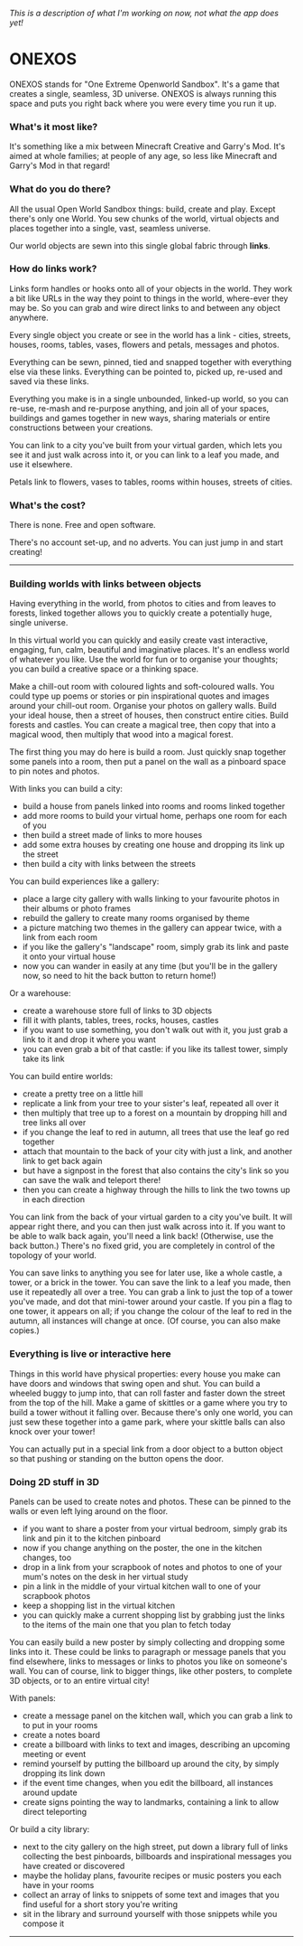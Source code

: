 _This is a description of what I'm working on now, not what the app does yet!_

# ONEXOS

ONEXOS stands for "One Extreme Openworld Sandbox". It's a game that creates a single,
seamless, 3D universe. ONEXOS is always running this space and puts you right back where
you were every time you run it up.

### What's it most like?

It's something like a mix between Minecraft Creative and Garry's Mod. It's aimed at
whole families; at people of any age, so less like Minecraft and Garry's Mod in that
regard!

### What do you do there?

All the usual Open World Sandbox things: build, create and play. Except there's only one
World. You sew chunks of the world, virtual objects and places together into a single,
vast, seamless universe.

Our world objects are sewn into this single global fabric through **links**.

### How do links work?

Links form handles or hooks onto all of your objects in the world. They work a bit like
URLs in the way they point to things in the world, where-ever they may be. So you can
grab and wire direct links to and between any object anywhere.

Every single object you create or see in the world has a link - cities, streets, houses,
rooms, tables, vases, flowers and petals, messages and photos.

Everything can be sewn, pinned, tied and snapped together with everything else via these
links. Everything can be pointed to, picked up, re-used and saved via these links.

Everything you make is in a single unbounded, linked-up world, so you can re-use,
re-mash and re-purpose anything, and join all of your spaces, buildings and games
together in new ways, sharing materials or entire constructions between your creations.

You can link to a city you've built from your virtual garden, which lets you see it and
just walk across into it, or you can link to a leaf you made, and use it elsewhere.

Petals link to flowers, vases to tables, rooms within houses, streets of cities.

### What's the cost?

There is none. Free and open software.

There's no account set-up, and no adverts. You can just jump in and start creating!

--------------------------------------------

### Building worlds with links between objects

Having everything in the world, from photos to cities and from leaves to forests, linked
together allows you to quickly create a potentially huge, single universe.

In this virtual world you can quickly and easily create vast interactive, engaging,
fun, calm, beautiful and imaginative places. It's an endless world of whatever you like.
Use the world for fun or to organise your thoughts; you can build a creative space or a
thinking space.

Make a chill-out room with coloured lights and soft-coloured walls. You could type up
poems or stories or pin inspirational quotes and images around your chill-out room.
Organise your photos on gallery walls. Build your ideal house, then a street of houses,
then construct entire cities. Build forests and
castles. You can create a magical tree, then copy that into a magical wood, then
multiply that wood into a magical forest.

The first thing you may do here is build a room. Just quickly snap
together some panels into a room, then put a panel on the wall as a pinboard space to
pin notes and photos.

With links you can build a city:

 - build a house from panels linked into rooms and rooms linked together
 - add more rooms to build your virtual home, perhaps one room for each of you
 - then build a street made of links to more houses
 - add some extra houses by creating one house and dropping its link up the street
 - then build a city with links between the streets

You can build experiences like a gallery:

 - place a large city gallery with walls linking to your favourite photos in their
   albums or photo frames
 - rebuild the gallery to create many rooms organised by theme
 - a picture matching two themes in the gallery can appear twice, with a link from each
   room
 - if you like the gallery's "landscape" room, simply grab its link and paste it onto
   your virtual house
 - now you can wander in easily at any time (but you'll be in the gallery now, so need
   to hit the back button to return home!)

Or a warehouse:

 - create a warehouse store full of links to 3D objects
 - fill it with plants, tables, trees, rocks, houses, castles
 - if you want to use something, you don't walk out with it, you just grab a link to it
   and drop it where you want
 - you can even grab a bit of that castle: if you like its tallest tower, simply take
   its link

You can build entire worlds:

 - create a pretty tree on a little hill
 - replicate a link from your tree to your sister's leaf, repeated all over it
 - then multiply that tree up to a forest on a mountain by dropping hill and tree links
   all over
 - if you change the leaf to red in autumn, all trees that use the leaf go red
   together
 - attach that mountain to the back of your city with just a link, and another link to
   get back again
 - but have a signpost in the forest that also contains the city's link so you can save
   the walk and teleport there!
 - then you can create a highway through the
   hills to link the two towns up in each direction

You can link from the back of your virtual garden to a city you've built. It will appear
right there, and you can then just walk across into it. If you want to be able to walk
back again, you'll need a link back! (Otherwise, use the back button.) There's no fixed
grid, you are completely in control of the topology of your world.

You can save links to anything you see for later use, like a whole castle, a tower, or a
brick in the tower. You can save the link to a leaf you made, then use it repeatedly all
over a tree. You can grab a link to just the top of a tower you've made, and dot that
mini-tower around your castle. If you pin a flag to one tower, it appears on all; if you
change the colour of the leaf to red in the autumn, all instances will change at once.
(Of course, you can also make copies.)

### Everything is live or interactive here

Things in this world have physical properties: every house you make can have doors and
windows that swing open and shut. You can build a wheeled buggy to jump into, that can
roll faster and faster down the street from the top of the hill.  Make a game of
skittles or a game where you try to build a tower without it falling over. Because
there's only one world, you can just sew these together into a game park, where your
skittle balls can also knock over your tower!

You can actually put in a special link from a door object to a button object so that
pushing or standing on the button opens the door.

### Doing 2D stuff in 3D

Panels can be used to create notes and photos. These can be pinned to the walls
or even left lying around on the floor.

 - if you want to share a poster from your virtual bedroom, simply grab its link and pin
   it to the kitchen pinboard
 - now if you change anything on the poster, the one in the kitchen changes, too
 - drop in a link from your scrapbook of notes and photos to one of your mum's notes on
   the desk in her virtual study
 - pin a link in the middle of your virtual kitchen wall to one of your scrapbook photos
 - keep a shopping list in the virtual kitchen
 - you can quickly make a current shopping list by grabbing just the links to the
   items of the main one that you plan to fetch today

You can easily build a new poster by simply collecting and dropping some links into it.
These could be links to paragraph or message panels that you find elsewhere, links to
messages or links to photos you like on someone's wall. You can of course, link to
bigger things, like other posters, to complete 3D objects, or to an entire virtual city!

With panels:

 - create a message panel on the kitchen wall, which you can grab a link to to put
   in your rooms
 - create a notes board
 - create a billboard with links to text and images, describing an upcoming meeting or
   event
 - remind yourself by putting the billboard up around the city, by simply dropping its
   link down
 - if the event time changes, when you edit the billboard, all instances around update
 - create signs pointing the way to landmarks, containing a link to allow direct
   teleporting

Or build a city library:

 - next to the city gallery on the high street, put down a library full of links
   collecting the best pinboards, billboards and inspirational messages you have created
   or discovered
 - maybe the holiday plans, favourite recipes or music posters you each have in your rooms
 - collect an array of links to snippets of some text and images that you find useful for
   a short story you're writing
 - sit in the library and surround yourself with those snippets while you compose it

---------------------
